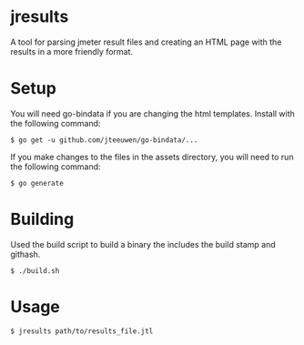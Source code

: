 # jresults

A tool for parsing jmeter result files and creating an HTML page with the
results in a more friendly format.

# Setup

You will need go-bindata if you are changing the html templates. Install with
the following command:

    $ go get -u github.com/jteeuwen/go-bindata/...

If you make changes to the files in the assets directory, you will need to run
the following command:

    $ go generate

# Building

Used the build script to build a binary the includes the build stamp and
githash.

    $ ./build.sh

# Usage

    $ jresults path/to/results_file.jtl
